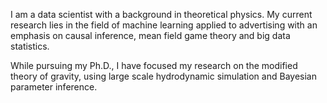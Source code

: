 I am a data scientist with a background in theoretical physics. My current research lies in the field of machine learning applied to advertising with an emphasis on causal inference, mean field game theory and big data statistics. 

While pursuing my Ph.D., I have focused my research on the modified theory of gravity, using large scale hydrodynamic simulation and Bayesian parameter inference.
